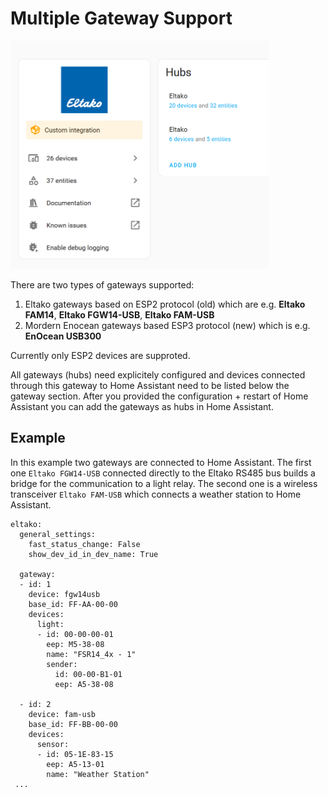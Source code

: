 # Multiple Gateway Support

<img src="./HA-Eltako-2Hubs.png" height="365">

There are two types of gateways supported:
1. Eltako gateways based on ESP2 protocol (old) which are e.g. **Eltako FAM14**, **Eltako FGW14-USB**, **Eltako FAM-USB**
2. Mordern Enocean gateways based ESP3 protocol (new) which is e.g. **EnOcean USB300**

Currently only ESP2 devices are supproted.

All gateways (hubs) need explicitely configured and devices connected through this gateway to Home Assistant need to be listed below the gateway section. After you provided the configuration + restart of Home Assistant you can add the gateways as hubs in Home Assistant.

## Example
In this example two gateways are connected to Home Assistant. The first one `Eltako FGW14-USB` connected directly to the Eltako RS485 bus builds a bridge for the communication to a light relay. The second one is a wireless transceiver `Eltako FAM-USB` which connects a weather station to Home Assistant.
```
eltako:
  general_settings:
    fast_status_change: False
    show_dev_id_in_dev_name: True

  gateway:
  - id: 1
    device: fgw14usb
    base_id: FF-AA-00-00
    devices:
      light:
      - id: 00-00-00-01
        eep: M5-38-08
        name: "FSR14_4x - 1"
        sender:
          id: 00-00-B1-01
          eep: A5-38-08

  - id: 2
    device: fam-usb
    base_id: FF-BB-00-00
    devices:
      sensor:
      - id: 05-1E-83-15
        eep: A5-13-01
        name: "Weather Station"
 ...
```
